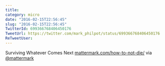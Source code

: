 ```yaml
---
title: 
category: micro
date: "2016-02-15T22:56:45"
slug: "2016-02-15T22:56:45"
TwitterId: 699366768406450176
TweetUrl: https://twitter.com/mark_philpot/status/699366768406450176
ReTweetUser: 
---
```


Surviving Whatever Comes Next [mattermark.com/how-to-not-die/](https://mattermark.com/how-to-not-die/) via [@mattermark](https://twitter.com/mattermark)